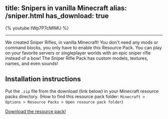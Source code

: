 title: Snipers in vanilla Minecraft
alias: /sniper.html
has_download: true
---

{% youtube tWp7P7cMIMU %}

----

We created Sniper Rifles, in vanilla Minecraft!
You don't need any mods or command blocks, you only have to enable this Resource Pack.
You can play on your favorite servers or singleplayer worlds with an epic sniper rifle instead of a bow!
The Sniper Rifle Pack has custom models, textures, names, and even sounds!

## Installation instructions

Put the `.zip` file from the download (link below) in your Minecraft resource packs directory.
 (How to find this resource pack folder: `Minecraft > Options > Resource Packs > Open resource pack folder`)


<a class="download-link"
   href="https://www.mediafire.com/?wle26png8rv6e6a">
   Download the resource pack!
</a>